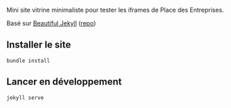 Mini site vitrine minimaliste pour tester les iframes de Place des Entreprises.

Basé sur [Beautiful Jekyll](https://beautifuljekyll.com/) ([repo](https://github.com/daattali/beautiful-jekyll))

## Installer le site

`bundle install`

## Lancer en développement

`jekyll serve`

